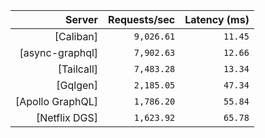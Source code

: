 <!-- PERFORMANCE_RESULTS_START -->

| Server | Requests/sec | Latency (ms) |
|--------:|--------------:|--------------:|
| [Caliban] | `9,026.61` | `11.45` |
| [async-graphql] | `7,902.63` | `12.66` |
| [Tailcall] | `7,483.28` | `13.34` |
| [Gqlgen] | `2,185.05` | `47.34` |
| [Apollo GraphQL] | `1,786.20` | `55.84` |
| [Netflix DGS] | `1,623.92` | `65.78` |

<!-- PERFORMANCE_RESULTS_END -->
